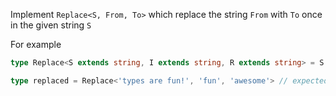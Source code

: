 Implement `Replace<S, From, To>` which replace the string `From` with `To` once in the given string `S`

For example

```ts
type Replace<S extends string, I extends string, R extends string> = S extends `${infer M}${I}${infer D}` ? `${M}${R}${D}` : S;

type replaced = Replace<'types are fun!', 'fun', 'awesome'> // expected to be 'types are awesome!'
```
